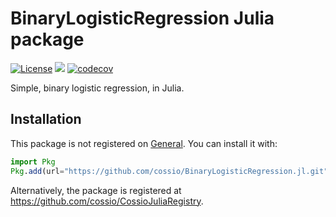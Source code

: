 # BinaryLogisticRegression Julia package

[![License](https://img.shields.io/badge/license-MIT-green.svg)](https://github.com/cossio/BinaryLogisticRegression.jl/blob/master/LICENSE.md)
![](https://github.com/cossio/BinaryLogisticRegression.jl/workflows/CI/badge.svg)
[![codecov](https://codecov.io/gh/cossio/BinaryLogisticRegression.jl/branch/master/graph/badge.svg?token=O5P8LQTVF3)](https://codecov.io/gh/cossio/BinaryLogisticRegression.jl)

Simple, binary logistic regression, in Julia.

## Installation

This package is not registered on [General](https://github.com/JuliaRegistries/General). You can install it with:

```julia
import Pkg
Pkg.add(url="https://github.com/cossio/BinaryLogisticRegression.jl.git")
```

Alternatively, the package is registered at https://github.com/cossio/CossioJuliaRegistry.